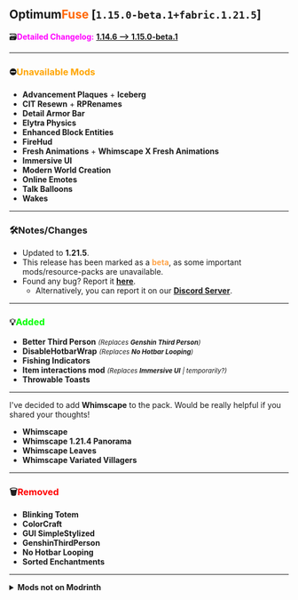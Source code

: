 ## Optimum<font color="#ff6600">Fuse</font> [`1.15.0-beta.1+fabric.1.21.5`]

🗃️<font color="magenta">**Detailed Changelog:**</font> [**1.14.6 --> 1.15.0-beta.1**](https://github.com/UltimatChamp/optimum-fuse/compare/1.14.6...1.15.0-beta.1)

---

### ⛔<font color="orange">Unavailable Mods</font>

- **Advancement Plaques** + **Iceberg**
- **CIT Resewn** + **RPRenames**
- **Detail Armor Bar**
- **Elytra Physics**
- **Enhanced Block Entities**
- **FireHud**
- **Fresh Animations** + **Whimscape X Fresh Animations**
- **Immersive UI**
- **Modern World Creation**
- **Online Emotes**
- **Talk Balloons**
- **Wakes**

---

### 🛠️Notes/Changes

- Updated to **1.21.5**.
- This release has been marked as a <font color="#ffa347">**beta**</font>, as some important mods/resource-packs are unavailable.
- Found any bug? Report it [**here**](https://github.com/UltimatChamp/optimum-fuse/issues/new?assignees=&labels=%F0%9F%AA%B2bug&projects=&template=bug-report.yml).
  - Alternatively, you can report it on our [**Discord Server**](https://discord.gg/kfKjjhv3pn).

---

### 💡<font color="lime">Added</font>

- **Better Third Person** _<small>(Replaces **Genshin Third Person**)</small>_
- **DisableHotbarWrap** _<small>(Replaces **No Hotbar Looping**)</small>_
- **Fishing Indicators**
- **Item interactions mod** _<small>(Replaces **Immersive UI** | temporarily?)</small>_
- **Throwable Toasts**

---

I've decided to add **Whimscape** to the pack. Would be really helpful if you shared your thoughts!

- **Whimscape**
- **Whimscape 1.21.4 Panorama**
- **Whimscape Leaves**
- **Whimscape Variated Villagers**

---

### 🗑️<font color="red">Removed</font>

- **Blinking Totem**
- **ColorCraft**
- **GUI SimpleStylized**
- **GenshinThirdPerson**
- **No Hotbar Looping**
- **Sorted Enchantments**

---

<details>
<summary><b>Mods not on Modrinth</b></summary>

- [**Animatica#65**](https://github.com/FoundationGames/Animatica/pull/65)
- [**ModernFix@e6c966c**](https://github.com/embeddedt/ModernFix/commit/e6c966cb8983b40aefcbabe6877f5a8a6f7ba829)
- [**Nvidium#282**](https://github.com/MCRcortex/nvidium/pull/282)
- [**Smooth-Swapping#113**](https://github.com/Schauweg/Smooth-Swapping/pull/113)
</details>
